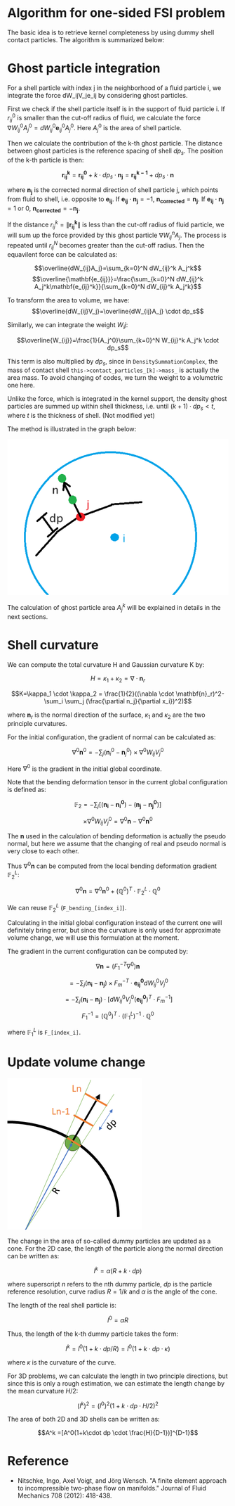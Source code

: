 # Algorithm for one-sided FSI problem
The basic idea is to retrieve kernel completeness by using dummy shell contact particles. The algorithm is summarized below:

# Ghost particle integration
For a shell particle with index j in the neighborhood of a fluid particle i, we integrate the force dW_ijV_je_ij by considering ghost particles.

First we check if the shell particle itself is in the support of fluid particle i. If $r_{ij}^0$ is smaller than the cut-off radius of fluid, we calculate the force $\nabla W_{ij}^0 A_j^0=dW_{ij}^0 \mathbf{e}_{ij}^0 A_j^0$. Here $A_j^0$ is the area of shell particle.

Then we calculate the contribution of the k-th ghost particle. The distance between ghost particles is the reference spacing of shell $dp_s$. The position of the k-th particle is then:

$$\mathbf{r_{ij}^k}=\mathbf{r_{ij}^0} + k\cdot dp_s \cdot \mathbf{n_j}=\mathbf{r_{ij}^{k-1}}+dp_s \cdot \mathbf{n}$$

where $\mathbf{n_j}$ is the corrected normal direction of shell particle j, which points from fluid to shell, i.e. opposite to $\mathbf{e_{ij}}$. If $\mathbf{e_{ij}} \cdot \mathbf{n_j}=-1$, $\mathbf{n_{corrected}} = \mathbf{n_j}$. If $\mathbf{e_{ij}} \cdot \mathbf{n_j}=1 \text{ or } 0$, $\mathbf{n_{corrected}} = -\mathbf{n_j}$.

If the distance $r_{ij}^k=\|\mathbf{r_{ij}^k}\|$ is less than the cut-off radius of fluid particle, we will sum up the force provided by this ghost particle $\nabla W_{ij}^nA_j$. The process is repeated until $r_{ij}^N$ becomes greater than the cut-off radius. Then the equavilent force can be calculated as:

$$\overline{dW_{ij}A_j}=\sum_{k=0}^N dW_{ij}^k A_j^k$$
$$\overline{\mathbf{e_{ij}}}=\frac{\sum_{k=0}^N dW_{ij}^k A_j^k\mathbf{e_{ij}^k}}{\sum_{k=0}^N dW_{ij}^k A_j^k}$$

To transform the area to volume, we have:
$$\overline{dW_{ij}V_j}=\overline{dW_{ij}A_j} \cdot dp_s$$

Similarly, we can integrate the weight $W_ij$:

$$\overline{W_{ij}}=\frac{1}{A_j^0}\sum_{k=0}^N W_{ij}^k A_j^k \cdot dp_s$$

This term is also multiplied by $dp_s$, since in `DensitySummationComplex`, the mass of contact shell `this->contact_particles_[k]->mass_` is actually the area mass. To avoid changing of codes, we turn the weight to a volumetric one here.

Unlike the force, which is integrated in the kernel support, the density ghost particles are summed up within shell thickness, i.e. until $(k+1)\cdot dp_s \lt t$, where $t$ is the thickness of shell. (Not modified yet)

The method is illustrated in the graph below:

![](./ghost_particles.png)

The calculation of ghost particle area $A_j^k$ will be explained in details in the next sections.

# Shell curvature
We can compute the total curvature H and Gaussian curvature K by:

$$H=\kappa_1 + \kappa_2 = \nabla \cdot \mathbf{n}_r$$

$$K=\kappa_1 \cdot \kappa_2 = \frac{1}{2}((\nabla \cdot \mathbf{n}_r)^2-\sum_i \sum_j (\frac{\partial n_j}{\partial x_i})^2)$$

where $\mathbf{n}_r$ is the normal direction of the surface, $\kappa_1$ and $\kappa_2$ are the two principle curvatures. 

For the initial configuration, the gradient of normal can be calculated as:

$$\nabla^0{\mathbf{n}^0}=-\sum_j{(\mathbf{n}^0_i-\mathbf{n}^0_j) \times \nabla^0W_{ij}V_j^0}$$

Here $\nabla^0$ is the gradient in the initial global coordinate.

Note that the bending deformation tensor in the current global configuration is defined as:

$$\mathbb{F}_2=-\sum_j [(\mathbf{n_i}-\mathbf{n_i^0})-(\mathbf{n_j}-\mathbf{n_j^0})]$$

$$ \times \nabla^0W_{ij}V_j^0 =\nabla^0{\mathbf{n}}-\nabla^0{\mathbf{n}^0}$$

The $\mathbf{n}$ used in the calculation of bending deformation is actually the pseudo normal, but here we assume that the changing of real and pseudo normal is very close to each other.

Thus $\nabla^0{\mathbf{n}}$ can be computed from the local bending deformation gradient $\mathbb{F}_2^L$:

$$\nabla^0{\mathbf{n}}=\nabla^0{\mathbf{n}^0}+(\mathbb{Q}^0)^T \cdot \mathbb{F}_2^L \cdot \mathbb{Q}^0$$

We can reuse $\mathbb{F}_2^L$ (`F_bending_[index_i]`).

Calculating in the initial global configuration instead of the current one will definitely bring error, but since the curvature is only used for approximate volume change, we will use this formulation at the moment.

The gradient in the current configuration can be computed by:

$$\nabla{\mathbf{n}}=(F_1^{-T}\nabla^0){\mathbf{n}}$$

$$=-\sum_j(\mathbf{n_i}-\mathbf{n_j})\times F_m^{-T} \cdot \mathbf{e_{ij}^0} dW_{ij}^0 V_j^0$$

$$=-\sum_j(\mathbf{n_i}-\mathbf{n_j})
 \cdot [dW_{ij}^0V_j^0(\mathbf{e_{ij}^0})^T \cdot F_m^{-1}]$$
 
$$F_1^{-1}=(\mathbb{Q}^0)^T \cdot (\mathbb{F}_1^L)^{-1} \cdot \mathbb{Q}^0$$

where $\mathbb{F}_1^L$ is `F_[index_i]`.

# Update volume change
![](./volume_change.png)

The change in the area of so-called dummy particles are updated as a cone. For the 2D case, the length of the particle along the normal direction can be written as:

$$l^k=\alpha (R+k\cdot dp)$$

where superscript $n$ refers to the nth dummy particle, $dp$ is the particle reference resolution, curve radius $R=1/k$ and $\alpha$ is the angle of the cone.

The length of the real shell particle is:

$$l^0=\alpha R$$

Thus, the length of the k-th dummy particle takes the form:

$$l^k=l^0(1+k\cdot dp/R)=l^0(1+k\cdot dp \cdot \kappa)$$

where $\kappa$ is the curvature of the curve.

For 3D problems, we can calculate the length in two principle directions, but since this is only a rough estimation, we can estimate the length change by the mean curvature $H/2$:

$${(l^k)}^2 =(l^0)^2(1+k\cdot dp \cdot H/2)^2$$

The area of both 2D and 3D shells can be written as:

$$A^k =[A^0(1+k\cdot dp \cdot \frac{H}{D-1})]^{D-1}$$

# Reference
- Nitschke, Ingo, Axel Voigt, and Jörg Wensch. "A finite element approach to incompressible two-phase flow on manifolds." Journal of Fluid Mechanics 708 (2012): 418-438.
